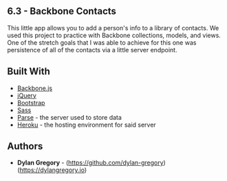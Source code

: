 ## 6.3 - Backbone Contacts

This little app allows you to add a person's info to a library of contacts. We used this project to practice with Backbone collections, models, and views. One of the stretch goals that I was able to achieve for this one was persistence of all of the contacts via a little server endpoint. 

## Built With

* [Backbone.js](http://backbonejs.org/)
* [jQuery](https://jquery.com/)
* [Bootstrap](http://getbootstrap.com/)
* [Sass](http://sass-lang.com/)
* [Parse](http://parseplatform.org/) - the server used to store data
* [Heroku](https://www.heroku.com/) - the hosting environment for said server

## Authors

* **Dylan Gregory** - (https://github.com/dylan-gregory) (https://dylangregory.io)
